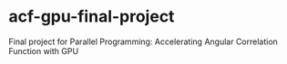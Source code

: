 # acf-gpu-final-project
Final project for Parallel Programming: Accelerating Angular Correlation Function with GPU
